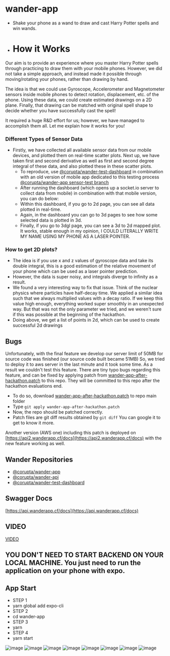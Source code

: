 # wander-app

* Shake your phone as a wand to draw and cast Harry Potter spells and win wands.
* # How it Works

Our aim is to provide an experience where you master Harry Potter spells through practicing to draw them with your mobile phones. However, we did not take a simple approach, and instead made it possible through moving/rotating your phones, rather than drawing by hand.

The idea is that we could use Gyroscope, Accelerometer and Magnetometer sensors inside mobile phones to detect rotation, displacement, etc. of the phone. Using these data, we could create estimated drawings on a 2D plane. Finally, that drawing can be matched with original spell shape to decide whether you have successfully cast the spell!

It required a huge R&D effort for us; however, we have managed to accomplish them all. Let me explain how it works for you!

### Different Types of Sensor Data
* Firstly, we have collected all available sensor data from our mobile devices, and plotted them on real-time scatter plots. Next up, we have taken first and second derivative as well as first and second degree integral of these data, and also plotted these in these scatter plots. 
	* To reproduce, use [@corupta/wander-test-dashboard](https://github.com/corupta/wander-test-dashboard) in combination with an old version of mobile app dedicated to this testing process [@corupta/wander-app sensor-test branch](https://github.com/corupta/wander-app/tree/sensor-test)
	* After running the dashboard (which opens up a socket.io server to collect data from mobile) in combination with that mobile version, you can do below:
	* Within this dashboard, if you go to 2d page, you can see all data plotted in real-time.
	* Again, in the dashboard you can go to 3d pages to see how some selected data is plotted in 3d. 
	* Finally, if you go to 3dgl page, you can see a 3d to 2d mapped plot. It works, stable enough in my opinion, I COULD LITERALLY WRITE MY NAME USING MY PHONE AS A LASER POINTER.

### How to get 2D plots?
* The idea is if you use x and z values of gyroscope data and take its double integral, this is a good estimation of the relative movement of your phone which can be used as a laser pointer prediction.
* However, the data is super noisy, and integrals diverge to infinity as a result.
* We found a very interesting way to fix that issue. Think of the nuclear physics where particles have half-decay time. We applied a similar idea such that we always multiplied values with a decay ratio. If we keep this value high enough, everything worked super smoothly in an unexpected way. But that was not the only parameter we tried, and we weren't sure if this was possible at the beginning of the hackathon.
* Doing above, we get a list of points in 2d, which can be used to create successful 2d drawings

## Bugs
Unfortunately, with the final feature we develop our server limit of 50MB for source code was finished (our source code built became 51MB)
So, we tried to deploy it to aws server in the last minute and it took some time. As a result we couldn't test this feature. 
There are tiny typo bugs regarding this feature, and can be fixed by applying patch from [wander-app-after-hackathon.patch](https://gist.github.com/okaygenc/82e629f1923bf274b38edc54c92dcc33) to this repo. 
They will be committed to this repo after the hackathon evaluations end. 
* To do so, download [wander-app-after-hackathon.patch](https://gist.github.com/okaygenc/82e629f1923bf274b38edc54c92dcc33) to repo main folder
* Type `git apply wander-app-after-hackathon.patch`
* Now, the repo should be patched correctly.
* Patch files are git diff results obtained by `git diff` You can google it to get to know it more.

Another version (AWS one) including this patch is deployed on [https://api2.wanderapp.cf/docs](https://api2.wanderapp.cf/docs) with the new feature working as well.

## Wander Repositories
* [@corupta/wander-app](https://github.com/corupta/wander-app)
* [@corupta/wander-api](https://github.com/corupta/wander-api)
* [@corupta/wander-test-dashboard](https://github.com/corupta/wander-test-dashboard)
## Swagger Docs
[https://api.wanderapp.cf/docs](https://api.wanderapp.cf/docs)

## VIDEO
[VIDEO](https://wanderapp-assets.s3.amazonaws.com/gorseller/RPReplay_Final1639340791.MP4)

## YOU DON'T NEED TO START BACKEND ON YOUR LOCAL MACHINE. You just need to run the application on your phone with expo. 

## App Start
* STEP 1
* yarn global add expo-cli
* STEP 2
* cd wander-app
* STEP 3
* yarn
* STEP 4
* yarn start


![image](https://wanderapp-assets.s3.amazonaws.com/gorseller/1.png)
![image](https://wanderapp-assets.s3.amazonaws.com/gorseller/2.png)
![image](https://wanderapp-assets.s3.amazonaws.com/gorseller/3.png)
![image](https://wanderapp-assets.s3.amazonaws.com/gorseller/4.png)
![image](https://wanderapp-assets.s3.amazonaws.com/gorseller/5.png)
![image](https://wanderapp-assets.s3.amazonaws.com/gorseller/6.png)
![image](https://wanderapp-assets.s3.amazonaws.com/gorseller/7.png)
![image](https://wanderapp-assets.s3.amazonaws.com/gorseller/8.png)
